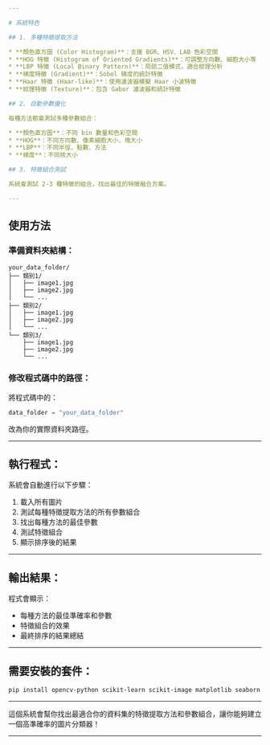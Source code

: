 ```yaml
---

# 系統特色

## 1. 多種特徵提取方法

* **顏色直方圖 (Color Histogram)**：支援 BGR、HSV、LAB 色彩空間
* **HOG 特徵 (Histogram of Oriented Gradients)**：可調整方向數、細胞大小等
* **LBP 特徵 (Local Binary Pattern)**：局部二值模式，適合紋理分析
* **梯度特徵 (Gradient)**：Sobel 梯度的統計特徵
* **Haar 特徵 (Haar-like)**：使用濾波器模擬 Haar 小波特徵
* **紋理特徵 (Texture)**：包含 Gabor 濾波器和統計特徵

## 2. 自動參數優化

每種方法都會測試多種參數組合：

* **顏色直方圖**：不同 bin 數量和色彩空間
* **HOG**：不同方向數、像素細胞大小、塊大小
* **LBP**：不同半徑、點數、方法
* **梯度**：不同核大小

## 3. 特徵組合測試

系統會測試 2-3 種特徵的組合，找出最佳的特徵融合方案。

---
```


## 使用方法

### 準備資料夾結構：

```
your_data_folder/
├── 類別1/
│   ├── image1.jpg
│   ├── image2.jpg
│   └── ...
├── 類別2/
│   ├── image1.jpg
│   ├── image2.jpg
│   └── ...
└── 類別3/
    ├── image1.jpg
    ├── image2.jpg
    └── ...
```

### 修改程式碼中的路徑：

將程式碼中的：

```python
data_folder = "your_data_folder"
```

改為你的實際資料夾路徑。

---

## 執行程式：

系統會自動進行以下步驟：

1. 載入所有圖片
2. 測試每種特徵提取方法的所有參數組合
3. 找出每種方法的最佳參數
4. 測試特徵組合
5. 顯示排序後的結果

---

## 輸出結果：

程式會顯示：

* 每種方法的最佳準確率和參數
* 特徵組合的效果
* 最終排序的結果總結

---

## 需要安裝的套件：

```bash
pip install opencv-python scikit-learn scikit-image matplotlib seaborn numpy
```

---

這個系統會幫你找出最適合你的資料集的特徵提取方法和參數組合，讓你能夠建立一個高準確率的圖片分類器！

---
